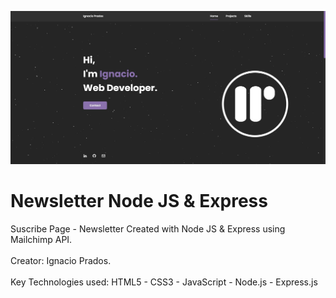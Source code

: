 ![banner](https://raw.githubusercontent.com/IgnacioPrados/web/gh-pages/assets/img/preview.JPG)
# Newsletter Node JS & Express
Suscribe Page - Newsletter Created with Node JS & Express using Mailchimp API.
<br><br>
 Creator: Ignacio Prados.
 <br><br>
 Key Technologies used: HTML5 - CSS3 - JavaScript - Node.js - Express.js